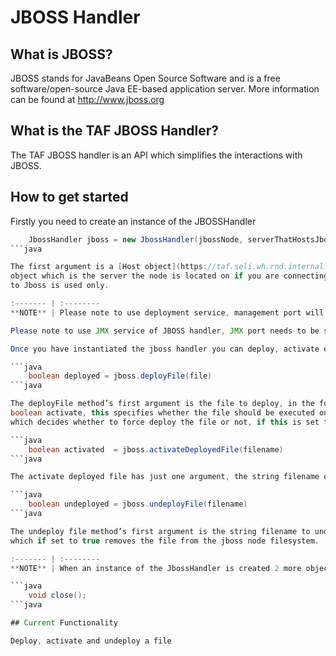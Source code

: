 <head>
   <title>JBOSS Handler</title>
</head>

# JBOSS Handler

## What is JBOSS?

JBOSS stands for JavaBeans Open Source Software and is a free software/open-source Java EE-based application server.
More information can be found at http://www.jboss.org

## What is the TAF JBOSS Handler?

The TAF JBOSS handler is an API which simplifies the interactions with JBOSS.

## How to get started

Firstly you need to create an instance of the JBOSSHandler

```java
    JbossHandler jboss = new JbossHandler(jbossNode, serverThatHostsJbossInstance)
```java

The first argument is a [Host object](https://taf.seli.wh.rnd.internal.ericsson.com/apidocs/Latest/taf/data-handler/apidocs/com/ericsson/cifwk/taf/data/Host.html) which is the jboss node you want to interact with. The second optional argument is another host
object which is the server the node is located on if you are connecting to it remotely. If this argument is not specified, remote access
to Jboss is used only.

:------- | :--------
**NOTE** | Please note to use deployment service, management port will need to be specified in Host object as well as Management Real user.

Please note to use JMX service of JBOSS handler, JMX port needs to be specified in the host object as well as Management Realm user.

Once you have instantiated the jboss handler you can deploy, activate or undeploy a file.

```java
    boolean deployed = jboss.deployFile(file)
```java

The deployFile method’s first argument is the file to deploy, in the form of a file object. It also has 2 optional arguments. First is a
boolean activate, this specifies whether the file should be executed once it is deployed. The second optional argument is another boolean
which decides whether to force deploy the file or not, if this is set to true the file will be deployed regardless of the current state.

```java
    boolean activated  = jboss.activateDeployedFile(filename)
```java

The activate deployed file has just one argument, the string filename of the file to activate.

```java
    boolean undeployed = jboss.undeployFile(filename)
```java

The undeploy file method’s first argument is the string filename to undeploy. It also has an optional second argument, this is a boolean,
which if set to true removes the file from the jboss node filesystem.

:------- | :--------
**NOTE** | When an instance of the JbossHandler is created 2 more objects are created in the constructor, an instance of JBOSS Command Executor and JMX Handler. How these can be used to work with your jboss node are detailed in pages under this page. JMX Handler instance should be closed in your test cases as follows. See JMX Javadoc for more information.

```java
    void close();
```java

## Current Functionality

Deploy, activate and undeploy a file